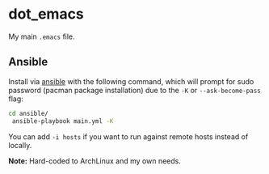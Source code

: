 dot_emacs
=========

My main `.emacs` file.

Ansible
-------

Install via [ansible](http://docs.ansible.com/ansible/) with the following
command, which will prompt for sudo password (pacman package installation) due
to the `-K` or `--ask-become-pass` flag:

```bash
cd ansible/
 ansible-playbook main.yml -K
```

You can add `-i hosts` if you want to run against remote hosts instead of
locally.

**Note:** Hard-coded to ArchLinux and my own needs.

